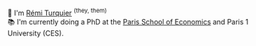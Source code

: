 👋 I'm [Rémi Turquier](https://www.linkedin.com/in/remi-turquier/) <sup>(they, them)</sup>  
📚 I'm currently doing a PhD at the [Paris School of Economics](http://parisschoolofeconomics.eu/) and Paris 1 University (CES).

<!---
rturquier/rturquier is a ✨ special ✨ repository because its `README.md` (this file) appears on your GitHub profile.
You can click the Preview link to take a look at your changes.
--->
